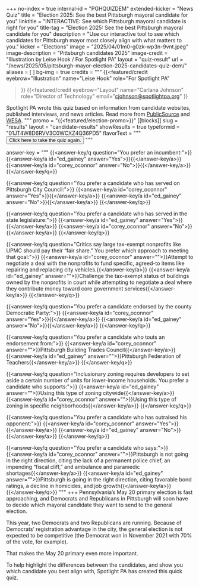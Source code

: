 +++
no-index = true
internal-id = "PGHQUIZDEM"
extended-kicker = "News Quiz"
title = "Election 2025: See the best Pittsburgh mayoral candidate for you"
linktitle = "INTERACTIVE: See which Pittsburgh mayoral candidate is right for you"
title-tag = "Election 2025: See the best Pittsburgh mayoral candidate for you"
description = "Use our interactive tool to see which candidates for Pittsburgh mayor most closely align with what matters to you."
kicker = "Elections"
image = "2025/04/01m0-g0zk-wp3n-9vnt.jpeg"
image-description = "Pittsburgh candidates 2025"
image-credit = "Illustration by Leise Hook / For Spotlight PA"
layout = "quiz-result"
url = "/news/2025/05/pittsburgh-mayor-election-2025-candidates-quiz-dem/"
aliases = [
]
bg-img = true
credits = """
  {{<featured/credit
    eyebrow="Illustration"
    name="Leise Hook"
    role="For Spotlight PA"
  >}}
  {{<featured/credit
      eyebrow="Layout"
      name="Carlana Johnson"
      role="Director of Technology"
      email="cjohnson@spotlightpa.org"
  >}}

  <span class="spl-links-navy">Spotlight PA wrote this quiz based on information from candidate websites, published interviews, and news articles. Read more from [PublicSource](https://www.publicsource.org/pittsburgh-mayoral-primary-2025-candidate-highlights-achievements-endorsements-democrat-republican/) and [WESA](https://www.wesa.fm/tags/election-2025).</span>
  """
promo = "{{<featured/election-promo>}}"
[[blocks]]
slug = "results"
layout = "candidate-results"
showResults = true
typeformid = "01JT4W8D6RVV3C0WCXZ4Q36PD5"
flavorText = """
<button onclick="document.querySelector('button[data-tf-popup]').click()" class="text-lg underline underline-offset-2">Click here to take the quiz again.</button>
"""

answer-key = """
{{<answer-key/q question="You prefer an incumbent:">}}
  {{<answer-key/a id="ed_gainey" answer="Yes">}}{{</answer-key/a>}}
  {{<answer-key/a id="corey_oconnor" answer="No">}}{{</answer-key/a>}}
{{</answer-key/q>}}

{{<answer-key/q question="You prefer a candidate who has served on Pittsburgh City Council:">}}
  {{<answer-key/a id="corey_oconnor" answer="Yes">}}{{</answer-key/a>}}
  {{<answer-key/a id="ed_gainey" answer="No">}}{{</answer-key/a>}}
{{</answer-key/q>}}

{{<answer-key/q question="You prefer a candidate who has served in the state legislature:">}}
  {{<answer-key/a id="ed_gainey" answer="Yes">}}{{</answer-key/a>}}
  {{<answer-key/a id="corey_oconnor" answer="No">}}{{</answer-key/a>}}
{{</answer-key/q>}}

{{<answer-key/q question="Critics say large tax-exempt nonprofits like UPMC should pay their “fair share.” You prefer which approach to meeting that goal:">}}
  {{<answer-key/a id="corey_oconnor" answer="">}}Attempt to negotiate a deal with the nonprofits to fund specific, agreed-to items like repairing and replacing city vehicles.{{</answer-key/a>}}
  {{<answer-key/a id="ed_gainey" answer="">}}Challenge the tax-exempt status of buildings owned by the nonprofits in court while attempting to negotiate a deal where they contribute money toward core government services{{</answer-key/a>}}
{{</answer-key/q>}}

{{<answer-key/q question="You prefer a candidate endorsed by the county Democratic Party:">}}
  {{<answer-key/a id="corey_oconnor" answer="Yes">}}{{</answer-key/a>}}
  {{<answer-key/a id="ed_gainey" answer="No">}}{{</answer-key/a>}}
{{</answer-key/q>}}

{{<answer-key/q question="You prefer a candidate who touts an endorsement from:">}}
  {{<answer-key/a id="corey_oconnor" answer="">}}Pittsburgh Building Trades Council{{</answer-key/a>}}
  {{<answer-key/a id="ed_gainey" answer="">}}Pittsburgh Federation of Teachers{{</answer-key/a>}}
{{</answer-key/q>}}

{{<answer-key/q question="Inclusionary zoning requires developers to set aside a certain number of units for lower-income households. You prefer a candidate who supports:">}}
  {{<answer-key/a id="ed_gainey" answer="">}}Using this type of zoning citywide{{</answer-key/a>}}
  {{<answer-key/a id="corey_oconnor" answer="">}}Using this type of zoning in specific neighborhoods{{</answer-key/a>}}
{{</answer-key/q>}}

{{<answer-key/q question="You prefer a candidate who has outraised his opponent:">}}
  {{<answer-key/a id="corey_oconnor" answer="Yes">}}{{</answer-key/a>}}
  {{<answer-key/a id="ed_gainey" answer="No">}}{{</answer-key/a>}}
{{</answer-key/q>}}

{{<answer-key/q question="You prefer a candidate who says:">}}
  {{<answer-key/a id="corey_oconnor" answer="">}}Pittsburgh is not going in the right direction, citing the lack of a permanent police chief, an impending “fiscal cliff,” and ambulance and paramedic shortages{{</answer-key/a>}}
  {{<answer-key/a id="ed_gainey" answer="">}}Pittsburgh is going in the right direction, citing favorable bond ratings, a decline in homicides, and job growth{{</answer-key/a>}}
{{</answer-key/q>}}
"""
+++
Pennsylvania’s May 20 primary election is fast approaching, and Democrats and Republicans in Pittsburgh will soon have to decide which mayoral candidate they want to send to the general election.

This year, two Democrats and two Republicans are running. Because of Democrats’ registration advantage in the city, the general election is not expected to be competitive (the Democrat won in November 2021 with 70% of the vote, for example).

That makes the May 20 primary even more important.

To help highlight the differences between the candidates, and show you which candidate you best align with, Spotlight PA has created this quick quiz.

